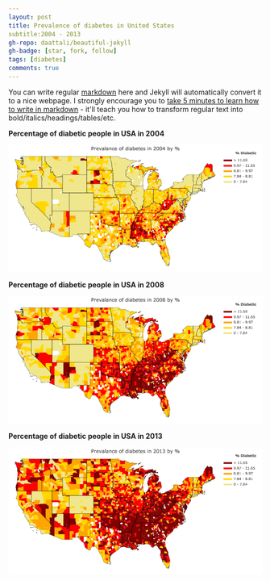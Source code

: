 ```yaml
---
layout: post
title: Prevalence of diabetes in United States
subtitle:2004 - 2013
gh-repo: daattali/beautiful-jekyll
gh-badge: [star, fork, follow]
tags: [diabetes]
comments: true
---
```

You can write regular [markdown](http://markdowntutorial.com/) here and Jekyll will automatically convert it to a nice webpage.  I strongly encourage you to [take 5 minutes to learn how to write in markdown](http://markdowntutorial.com/) - it'll teach you how to transform regular text into bold/italics/headings/tables/etc.

**Percentage of diabetic people in USA in 2004**

![USA in 2004](/img/USA_2004.png)

**Percentage of diabetic people in USA in 2008**

![USA in 2008](/img/USA_2008.png)

**Percentage of diabetic people in USA in 2013**

![USA in 2013](/img/USA_2013.png)
